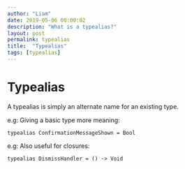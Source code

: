```yaml
---
author: "Liam"
date: 2019-05-06 00:00:02
description: "What is a typealias?"
layout: post
permalink: typealias
title:  "Typealias"
tags: [typealias]
---
```


# Typealias

A typealias is simply an alternate name for an existing type.

e.g: Giving a basic type more meaning: <br />
```
typealias ConfirmationMessageShown = Bool
```

e.g: Also useful for closures: <br />
```
typealias DismissHandler = () -> Void
```
